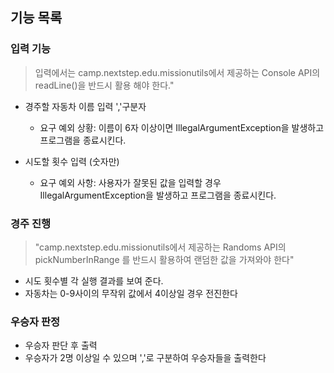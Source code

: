## 기능 목록 

### 입력 기능 
  
  >입력에서는 camp.nextstep.edu.missionutils에서 제공하는 Console API의 readLine()을 반드시 활용 해야 한다."

  - 경주할 자동차 이름 입력 ','구분자
    - 요구 예외 상황: 이름이 6자 이상이면 IllegalArgumentException을 발생하고 프로그램을 종료시킨다.
    
  - 시도할 횟수 입력 (숫자만)
    - 요구 예외 사항: 사용자가 잘못된 값을 입력할 경우 IllegalArgumentException을 발생하고 프로그램을 종료시킨다.

### 경주 진행
  >"camp.nextstep.edu.missionutils에서 제공하는 Randoms API의 pickNumberInRange 를 반드시 활용하여 랜덤한 값을 가져와야 한다"

  - 시도 횟수별 각 실행 결과를 보여 준다.
  - 자동차는 0-9사이의 무작위 값에서 4이상일 경우 전진한다

### 우승자 판정
  - 우승자 판단 후 출력
  - 우승자가 2명 이상일 수 있으며 ','로 구분하여 우승자들을 출력한다
